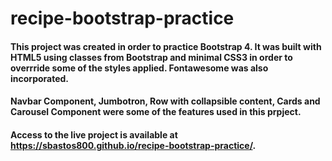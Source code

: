 # recipe-bootstrap-practice

#### This project was created in order to practice Bootstrap 4. It was built with HTML5 using classes from Bootstrap and minimal CSS3 in order to overrride some of the styles applied. Fontawesome was also incorporated. 

#### Navbar Component, Jumbotron, Row with collapsible content, Cards and Carousel Component were some of the features used in this prpject.

#### Access to the live project is available at https://sbastos800.github.io/recipe-bootstrap-practice/.
